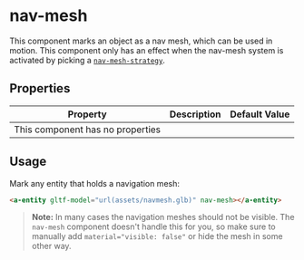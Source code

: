 # nav-mesh
This component marks an object as a nav mesh, which can be used in motion. This component only has an effect when the nav-mesh system is activated by picking a [`nav-mesh-strategy`](../nav-mesh-strategy.component).

## Properties
| Property | Description | Default Value |
|----------|-------------|---------------|
| This component has no properties |||

## Usage
Mark any entity that holds a navigation mesh:
```HTML
<a-entity gltf-model="url(assets/navmesh.glb)" nav-mesh></a-entity>
```

> **Note:** In many cases the navigation meshes should not be visible. The `nav-mesh` component doesn't handle this for you, so make sure to manually add `material="visible: false"` or hide the mesh in some other way.